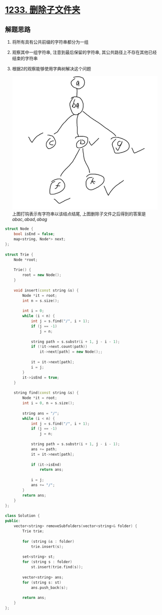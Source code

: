 # [1233. 删除子文件夹](https://leetcode.cn/problems/remove-sub-folders-from-the-filesystem/)

## 解题思路

1. 将所有具有公共前缀的字符串都分为一组

2. 观察其中一组字符串, 注意到最后保留的字符串, 其公共路径上不存在其他已经结束的字符串

3. 根据2的观察能够使用字典树解决这个问题

   ![image-20250719094607718](./assets/image-20250719094607718.png)
   上图打钩表示有字符串以该结点结尾, 上图删除子文件之后得到的答案是$abac, abad, abag$


```cpp
struct Node {
    bool isEnd = false;
    map<string, Node*> next;
};

struct Trie {
    Node *root;

    Trie() {
        root = new Node();
    }

    void insert(const string &s) {
        Node *it = root;
        int n = s.size();

        int i = 0;
        while (i < n) {
            int j = s.find("/", i + 1);
            if (j == -1)
                j = n;

            string path = s.substr(i + 1, j - i - 1);
            if (!it->next.count(path))
                it->next[path] = new Node();;

            it = it->next[path];
            i = j;
        }
        it->isEnd = true;
    }

    string find(const string &s) {
        Node *it = root;
        int i = 0, n = s.size();

        string ans = "/";
        while (i < n) {
            int j = s.find("/", i + 1);
            if (j == -1)
                j = n;

            string path = s.substr(i + 1, j - i - 1);
            ans += path;
            it = it->next[path];

            if (it->isEnd)
                return ans;

            i = j;
            ans += "/";
        }
        return ans;
    }
};

class Solution {
public:
    vector<string> removeSubfolders(vector<string>& folder) {
        Trie trie;

        for (string &s : folder) 
            trie.insert(s);

        set<string> st;
        for (string s : folder) 
            st.insert(trie.find(s));

        vector<string> ans;
        for (string s: st) 
            ans.push_back(s);

        return ans;
    }
};

```
